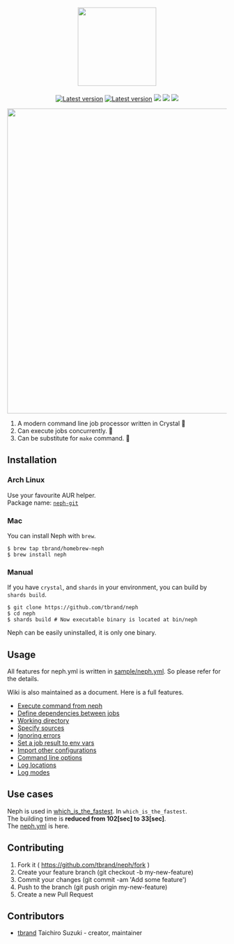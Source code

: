 <h1 align="center">
	<img src="https://cloud.githubusercontent.com/assets/3483230/25774528/7bb488c4-32cb-11e7-9937-5ce61caea177.png" width="180" />  
</h1>

<p align="center">
	<a href="https://travis-ci.org/tbrand/neph"><img src="https://travis-ci.org/tbrand/neph.svg?branch=master&style=flat" alt="Latest version" /></a>
	<a href="https://github.com/tbrand/neph/releases"><img src="https://img.shields.io/github/release/tbrand/neph.svg?style=flat" alt="Latest version" /></a>
	<a href="https://raw.githubusercontent.com/tbrand/neph/master/LICENSE"><img src="https://img.shields.io/badge/license-MIT-blue.svg?style=flat" /></a>
	<a href="https://github.com/tbrand/neph/wiki"><img src="https://img.shields.io/badge/Document-wiki-blue.svg?style=flat" /></a>
	<a href="https://github.com/tbrand/neph/issues"><img src="https://img.shields.io/github/issues/tbrand/neph.svg?style=flat" /></a>
</p>

<p align="center">
	<img src="https://raw.githubusercontent.com/tbrand/neph/master/img/neph.gif" width="700" />
</p>

1. A modern command line job processor written in Crystal :rocket:  
2. Can execute jobs concurrently. :rocket:  
3. Can be substitute for `make` command. :rocket:  

## Installation

### Arch Linux
Use your favourite AUR helper.  
Package name: [`neph-git`](https://aur.archlinux.org/packages/neph-git/)

### Mac
You can install Neph with `brew`.
```
$ brew tap tbrand/homebrew-neph
$ brew install neph
```

### Manual
If you have `crystal`, and `shards` in your environment, you can build by `shards build`.
```
$ git clone https://github.com/tbrand/neph
$ cd neph
$ shards build # Now executable binary is located at bin/neph
```

Neph can be easily uninstalled, it is only one binary.

## Usage

All features for neph.yml is written in [sample/neph.yml](https://github.com/tbrand/neph/blob/master/sample/neph.yml). So please refer for the details.

Wiki is also maintained as a document. Here is a full features.
 - [Execute command from neph](https://github.com/tbrand/neph/wiki/Execute-command-from-neph)
 - [Define dependencies between jobs](https://github.com/tbrand/neph/wiki/Define-dependencies-between-jobs)
 - [Working directory](https://github.com/tbrand/neph/wiki/Working-directory)
 - [Specify sources](https://github.com/tbrand/neph/wiki/Specify-sources)
 - [Ignoring errors](https://github.com/tbrand/neph/wiki/Ignoring-errors)
 - [Set a job result to env vars](https://github.com/tbrand/neph/wiki/Set-a-job-result-to-env-vars)
 - [Import other configurations](https://github.com/tbrand/neph/wiki/Import-other-configurations)
 - [Command line options](https://github.com/tbrand/neph/wiki/Command-line-options)
 - [Log locations](https://github.com/tbrand/neph/wiki/Log-locations)
 - [Log modes](https://github.com/tbrand/neph/wiki/Log-modes)

## Use cases

Neph is used in [which_is_the_fastest](https://github.com/tbrand/which_is_the_fastest). In `which_is_the_fastest`.  
The building time is **reduced from 102[sec] to 33[sec]**.  
The [neph.yml](https://github.com/tbrand/which_is_the_fastest/blob/master/neph.yml) is here.

## Contributing

1. Fork it ( https://github.com/tbrand/neph/fork )
2. Create your feature branch (git checkout -b my-new-feature)
3. Commit your changes (git commit -am 'Add some feature')
4. Push to the branch (git push origin my-new-feature)
5. Create a new Pull Request

## Contributors

- [tbrand](https://github.com/tbrand) Taichiro Suzuki - creator, maintainer
